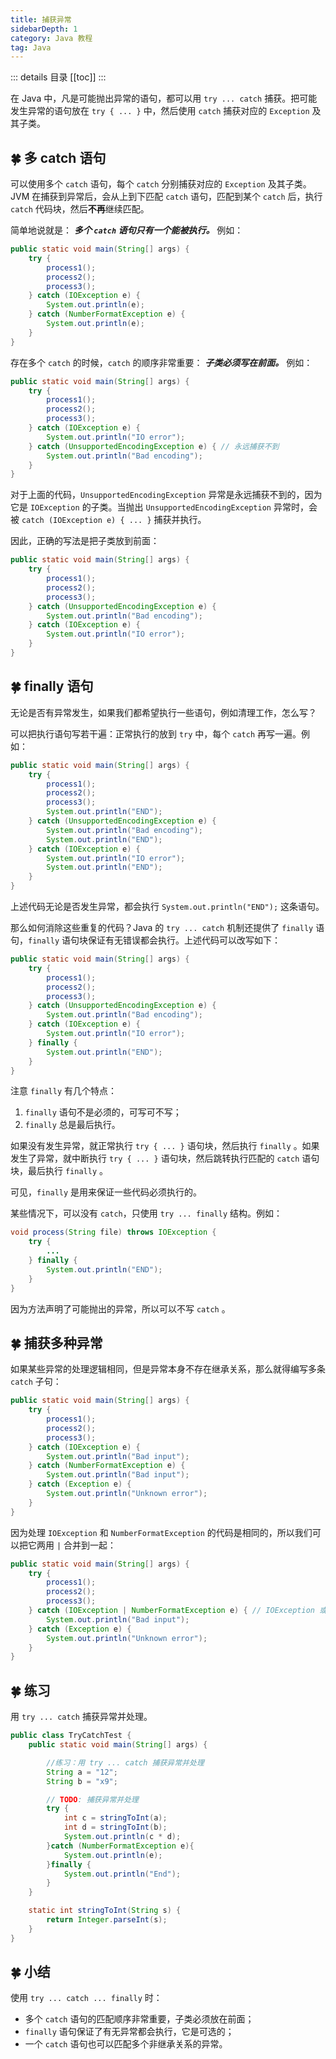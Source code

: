 ```yaml
---
title: 捕获异常
sidebarDepth: 1
category: Java 教程
tag: Java
---
```


::: details 目录
[[toc]]
:::

在 Java 中，凡是可能抛出异常的语句，都可以用 `try ... catch` 捕获。把可能发生异常的语句放在 `try { ... }` 中，然后使用 `catch` 捕获对应的 `Exception` 及其子类。

## 🍀 多 catch 语句

可以使用多个 `catch` 语句，每个 `catch` 分别捕获对应的 `Exception` 及其子类。JVM 在捕获到异常后，会从上到下匹配 `catch` 语句，匹配到某个 `catch` 后，执行 `catch` 代码块，然后**不再**继续匹配。

简单地说就是： **_多个 `catch` 语句只有一个能被执行。_** 例如：

```java
public static void main(String[] args) {
    try {
        process1();
        process2();
        process3();
    } catch (IOException e) {
        System.out.println(e);
    } catch (NumberFormatException e) {
        System.out.println(e);
    }
}
```

存在多个 `catch` 的时候，`catch` 的顺序非常重要： **_子类必须写在前面。_** 例如：

```java
public static void main(String[] args) {
    try {
        process1();
        process2();
        process3();
    } catch (IOException e) {
        System.out.println("IO error");
    } catch (UnsupportedEncodingException e) { // 永远捕获不到
        System.out.println("Bad encoding");
    }
}
```

对于上面的代码，`UnsupportedEncodingException` 异常是永远捕获不到的，因为它是 `IOException` 的子类。当抛出 `UnsupportedEncodingException` 异常时，会被 `catch (IOException e) { ... }` 捕获并执行。

因此，正确的写法是把子类放到前面：

```java
public static void main(String[] args) {
    try {
        process1();
        process2();
        process3();
    } catch (UnsupportedEncodingException e) {
        System.out.println("Bad encoding");
    } catch (IOException e) {
        System.out.println("IO error");
    }
}
```

## 🍀 finally 语句

无论是否有异常发生，如果我们都希望执行一些语句，例如清理工作，怎么写？

可以把执行语句写若干遍：正常执行的放到 `try` 中，每个 `catch` 再写一遍。例如：

```java
public static void main(String[] args) {
    try {
        process1();
        process2();
        process3();
        System.out.println("END");
    } catch (UnsupportedEncodingException e) {
        System.out.println("Bad encoding");
        System.out.println("END");
    } catch (IOException e) {
        System.out.println("IO error");
        System.out.println("END");
    }
}
```

上述代码无论是否发生异常，都会执行 `System.out.println("END");` 这条语句。

那么如何消除这些重复的代码？Java 的 `try ... catch` 机制还提供了 `finally` 语句，`finally` 语句块保证有无错误都会执行。上述代码可以改写如下：

```java
public static void main(String[] args) {
    try {
        process1();
        process2();
        process3();
    } catch (UnsupportedEncodingException e) {
        System.out.println("Bad encoding");
    } catch (IOException e) {
        System.out.println("IO error");
    } finally {
        System.out.println("END");
    }
}
```

注意 `finally` 有几个特点：

1. `finally` 语句不是必须的，可写可不写；
2. `finally` 总是最后执行。

如果没有发生异常，就正常执行 `try { ... }` 语句块，然后执行 `finally` 。如果发生了异常，就中断执行 `try { ... }` 语句块，然后跳转执行匹配的 `catch` 语句块，最后执行 `finally` 。

可见，`finally` 是用来保证一些代码必须执行的。

某些情况下，可以没有 `catch`，只使用 `try ... finally` 结构。例如：

```java
void process(String file) throws IOException {
    try {
        ...
    } finally {
        System.out.println("END");
    }
}
```

因为方法声明了可能抛出的异常，所以可以不写 `catch` 。

## 🍀 捕获多种异常

如果某些异常的处理逻辑相同，但是异常本身不存在继承关系，那么就得编写多条 `catch` 子句：

```java
public static void main(String[] args) {
    try {
        process1();
        process2();
        process3();
    } catch (IOException e) {
        System.out.println("Bad input");
    } catch (NumberFormatException e) {
        System.out.println("Bad input");
    } catch (Exception e) {
        System.out.println("Unknown error");
    }
}
```

因为处理 `IOException` 和 `NumberFormatException` 的代码是相同的，所以我们可以把它两用 `|` 合并到一起：

```java
public static void main(String[] args) {
    try {
        process1();
        process2();
        process3();
    } catch (IOException | NumberFormatException e) { // IOException 或 NumberFormatException
        System.out.println("Bad input");
    } catch (Exception e) {
        System.out.println("Unknown error");
    }
}
```

## 🍀 练习

用 `try ... catch` 捕获异常并处理。

```java
public class TryCatchTest {
    public static void main(String[] args) {

        //练习：用 try ... catch 捕获异常并处理
        String a = "12";
        String b = "x9";

        // TODO: 捕获异常并处理
        try {
            int c = stringToInt(a);
            int d = stringToInt(b);
            System.out.println(c * d);
        }catch (NumberFormatException e){
            System.out.println(e);
        }finally {
            System.out.println("End");
        }
    }

    static int stringToInt(String s) {
        return Integer.parseInt(s);
    }
}
```

## 🍀 小结

使用 `try ... catch ... finally` 时：

- 多个 `catch` 语句的匹配顺序非常重要，子类必须放在前面；
- `finally` 语句保证了有无异常都会执行，它是可选的；
- 一个 `catch` 语句也可以匹配多个非继承关系的异常。
